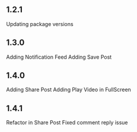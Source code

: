 ## 1.2.1

Updating package versions

## 1.3.0

Adding Notification Feed
Adding Save Post

## 1.4.0

Adding Share Post
Adding Play Video in FullScreen

## 1.4.1

Refactor in Share Post
Fixed comment reply issue
